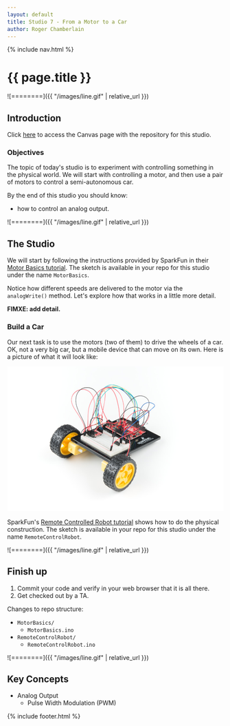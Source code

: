 ```yaml
---
layout: default
title: Studio 7 - From a Motor to a Car
author: Roger Chamberlain
---
```

{% include nav.html %}

# {{ page.title }}

![========]({{ "/images/line.gif" | relative_url }})

## Introduction

Click [here](https://wustl.instructure.com/courses/68860/assignments/289486) to access the Canvas page with the repository for this studio.

### Objectives

The topic of today's studio is to experiment with controlling something in the physical world. We will start with controlling a motor, and then use a pair of motors to control a semi-autonomous car.

By the end of this studio you should know:

- how to control an analog output.

![========]({{ "/images/line.gif" | relative_url }})

## The Studio

We will start by following the instructions provided by SparkFun in their [Motor Basics tutorial](https://learn.sparkfun.com/tutorials/sparkfun-inventors-kit-experiment-guide---v41/circuit-5a-motor-basics). The sketch is available in your repo for this studio under the name `MotorBasics`.

Notice how different speeds are delivered to the motor via the `analogWrite()` method. Let's explore how that works in a little more detail.

**FIMXE: add detail.**

### Build a Car

Our next task is to use the motors (two of them) to drive the wheels of a car.  OK, not a very big car, but a mobile device that can move on its own.  Here is a picture of what it will look like:

![car](SIK_Updates-5B-Remote_Controlled_Robot.jpg)

SparkFun's [Remote Controlled Robot tutorial](https://learn.sparkfun.com/tutorials/sparkfun-inventors-kit-experiment-guide---v41/circuit-5b-remote-controlled-robot) shows how to do the physical construction.
The sketch is available in your repo for this studio under the name `RemoteControlRobot`.

![========]({{ "/images/line.gif" | relative_url }})

## Finish up

1. Commit your code and verify in your web browser that it is all there.
2. Get checked out by a TA.

Changes to repo structure:

- `MotorBasics/`
	- `MotorBasics.ino`
- `RemoteControlRobot/`
	- `RemoteControlRobot.ino`


![========]({{ "/images/line.gif" | relative_url }})

## Key Concepts

- Analog Output
	- Pulse Width Modulation (PWM)

{% include footer.html %}
